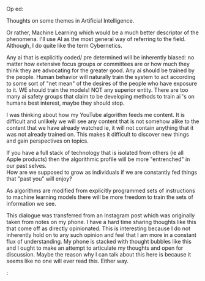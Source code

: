 Op ed:

Thoughts on some themes in Artificial Intelligence.  

Or rather, Machine Learning which would be a much better descriptor of the phenomena.   I'll use AI as the most general way of referring to the field.  Although, I do quite
like the term Cybernetics.  

Any ai that is explicitly coded/ pre determined will be inherently biased: no matter how extensive focus groups or committees are or how much they think they are advocating
for the greater good. Any ai should be trained by the people. Human behavior will naturally train the system to act according to some sort of "net mean" of the desires of 
the people who have exposure to it. WE should train the models! NOT any superior entity.  There are too many ai safety groups that claim to be developing methods to train ai
's on humans best interest, maybe they should stop. 

I was thinking about how my YouTube algorithm feeds me content.  It is difficult and unlikely we will see any content that is not somehow alike to the content that we have
already watched ie, it will not contain anything that it was not already trained on.  This makes it difficult to discover new things and gain perspectives on topics.  

If you have a full stack of technology that is isolated from others (ie all Apple products) then the algorithmic profile will be more "entrenched" in our past selves.  
How are we supposed to grow as individuals if we are constantly fed things that "past you" will enjoy? 

As algorithms are modified from explicitly programmed sets of instructions to machine learning models there will be more freedom to train the sets of information we see. 

This dialogue was transferred from an Instagram post which was originally taken from notes on my phone.  I have a hard time sharing thoughts like this that come off as 
directly opinionated.  This is interesting because I do not inherently hold on to any such opinion and feel that I am more in a constant flux of understanding.  My phone
is stacked with thought bubbles like this and I ought to make an attempt to articulate my thoughts and open for discussion.  Maybe the reason why I can talk about this 
here is because it seems like no one will ever read this. Either way.

:
